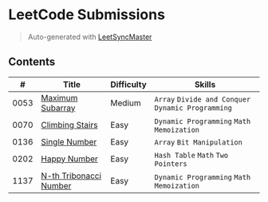 # LeetCode Submissions

> Auto-generated with [LeetSyncMaster](https://github.com/shubhamwagh/LeetSyncMaster)

## Contents

| # | Title | Difficulty | Skills |
|---| ----- | ---------- | ------ |
| 0053 | [Maximum Subarray](https://leetcode.com/problems/maximum-subarray) | Medium | `Array` `Divide and Conquer` `Dynamic Programming` |
| 0070 | [Climbing Stairs](https://leetcode.com/problems/climbing-stairs) | Easy | `Dynamic Programming` `Math` `Memoization` |
| 0136 | [Single Number](https://leetcode.com/problems/single-number) | Easy | `Array` `Bit Manipulation` |
| 0202 | [Happy Number](https://leetcode.com/problems/happy-number) | Easy | `Hash Table` `Math` `Two Pointers` |
| 1137 | [N-th Tribonacci Number](https://leetcode.com/problems/n-th-tribonacci-number) | Easy | `Dynamic Programming` `Math` `Memoization` |